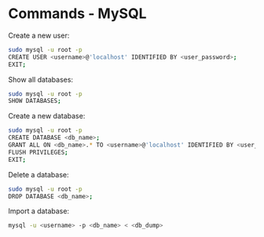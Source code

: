# Commands - MySQL

Create a new user:

```sh
sudo mysql -u root -p
CREATE USER <username>@'localhost' IDENTIFIED BY <user_password>;
EXIT;
```

Show all databases:

```sh
sudo mysql -u root -p
SHOW DATABASES;
```

Create a new database:

```sh
sudo mysql -u root -p
CREATE DATABASE <db_name>;
GRANT ALL ON <db_name>.* TO <username>@'localhost' IDENTIFIED BY <user_password> WITH GRANT OPTION;
FLUSH PRIVILEGES;
EXIT;
```

Delete a database:

```sh
sudo mysql -u root -p
DROP DATABASE <db_name>;
```

Import a database:

```sh
mysql -u <username> -p <db_name> < <db_dump>
```

